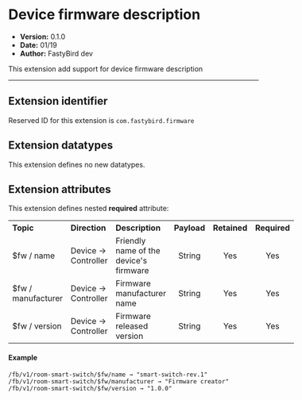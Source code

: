 # Device firmware description

* **Version:** 0.1.0
* **Date:** 01/19
* **Author:** FastyBird dev

This extension add support for device firmware description

----

## Extension identifier

Reserved ID for this extension is `com.fastybird.firmware`

## Extension datatypes

This extension defines no new datatypes.

## Extension attributes

This extension defines nested **required** attribute:

<table style="display: table">
    <tr>
        <th align="left">Topic</th>
        <th align="left">Direction</th>
        <th align="left">Description</th>
        <th align="center">Payload</th>
        <th align="center">Retained</th>
        <th align="center">Required</th>
    </tr>
    <tr>
        <td align="left">$fw / name</td>
        <td align="left">Device → Controller</td>
        <td align="left">
            Friendly name of the device's firmware
        </td>
        <td align="center">String</td>
        <td align="center">Yes</td>
        <td align="center">Yes</td>
    </tr>
    <tr>
        <td align="left">$fw / manufacturer</td>
        <td align="left">Device → Controller</td>
        <td align="left">
            Firmware manufacturer name
        </td>
        <td align="center">String</td>
        <td align="center">Yes</td>
        <td align="center">Yes</td>
    </tr>
    <tr>
        <td align="left">$fw / version</td>
        <td align="left">Device → Controller</td>
        <td align="left">
            Firmware released version
        </td>
        <td align="center">String</td>
        <td align="center">Yes</td>
        <td align="center">Yes</td>
    </tr>
</table>

#### Example

```
/fb/v1/room-smart-switch/$fw/name → "smart-switch-rev.1"
/fb/v1/room-smart-switch/$fw/manufacturer → "Firmware creator"
/fb/v1/room-smart-switch/$fw/version → "1.0.0"
```
